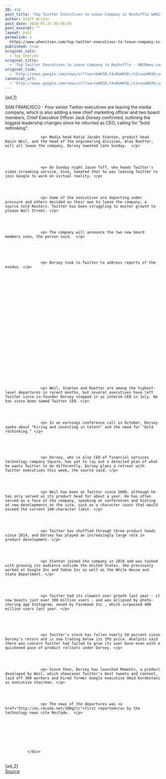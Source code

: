 ```yaml
---
ID: 416
post_title: 'Top Twitter Executives to Leave Company in Reshuffle &#8211; NBCNews.com'
author: Staff Writer
post_date: 2016-01-25 05:48:59
post_excerpt: ""
layout: post
permalink: >
  https://www.whenitson.com/top-twitter-executives-to-leave-company-in-reshuffle-nbcnews-com/
published: true
original_cats:
  - Top Stories
original_title:
  - 'Top Twitter Executives to Leave Company in Reshuffle - NBCNews.com'
original_link:
  - 'http://news.google.com/news/url?sa=t&#038;fd=R&#038;ct2=us&#038;usg=AFQjCNEGCPJEo0dcUrZPIKp7sVoSHgAGkw&#038;clid=c3a7d30bb8a4878e06b80cf16b898331&#038;cid=52779036608036&#038;ei=SrelVqizMIa9hAHt8rbACQ&#038;url=http://www.nbcnews.com/tech/tech-news/top-twitter-executives-leave-company-reshuffle-n503471'
canonical_url:
  - 'http://news.google.com/news/url?sa=t&#038;fd=R&#038;ct2=us&#038;usg=AFQjCNEGCPJEo0dcUrZPIKp7sVoSHgAGkw&#038;clid=c3a7d30bb8a4878e06b80cf16b898331&#038;cid=52779036608036&#038;ei=SrelVqizMIa9hAHt8rbACQ&#038;url=http://www.nbcnews.com/tech/tech-news/top-twitter-executives-leave-company-reshuffle-n503471'
---
```

 [ad_1]
<br><div itemprop="articleBody" readability="109.56919143496">
                    <p> SAN FRANCISCO - Four senior Twitter executives are leaving the media company, which is also adding a new chief marketing officer and two board members, Chief Executive Officer Jack Dorsey confirmed, outlining the biggest leadership changes since he returned as CEO, calling for "bold rethinking". </p>
                
              
              
              
                    <p> Media head Katie Jacobs Stanton, product head Kevin Weil, and the head of the engineering division, Alex Roetter, will all leave the company, Dorsey tweeted late Sunday.  </p>
                
              
              
              
                    <p> On Sunday night Jason Toff, who heads Twitter's video streaming service, Vine, tweeted that he was leaving Twitter to join Google to work on virtual reality. </p>
                
              
              
              
                    <p> Some of the executives are departing under pressure and others decided on their own to leave the company, a source told Reuters. Twitter has been struggling to muster growth to please Wall Street. </p>
                
              
              
              
                    <p> The company will announce the two new board members soon, the person said.  </p>
                
              
                    
              
              
                    <p> Dorsey took to Twitter to address reports of the exodus. </p>
                
              
              
              
                
              
              
              
                
                    
                
                
                
                
                
                
                
                
                
                
                
                
                
                
              
              
              
                    <p> Weil, Stanton and Roetter are among the highest-level departures in recent months, but several executives have left Twitter since co-founder Dorsey stepped in as interim CEO in July. He has since been named Twitter CEO. </p>
                
              
              
              
                    <p> In an earnings conference call in October, Dorsey spoke about "hiring and investing in talent" and the need for "bold rethinking." </p>
                
              
                    
              
              
                    <p> Dorsey, who is also CEO of financial services technology company Square, has yet to lay out a detailed plan of what he wants Twitter to do differently. Dorsey plans a retreat with Twitter executives this week, the source said. </p>
                
              
              
              
                    <p> Weil has been at Twitter since 2009, although he has only served as its product head for about a year. He has often served as a face of the company, speaking at conferences and hinting at new developments on the site, such as a character count that would exceed the current 140-character limit. </p>
                
              
              
              
                    <p> Twitter has shuffled through three product heads since 2014, and Dorsey has played an increasingly large role in product development. </p>
                
              
              
              
                    <p> Stanton joined the company in 2010 and was tasked with growing its audience outside the United States. She previously worked at Google Inc and Yahoo Inc as well as the White House and State Department. </p>
                
              
              
              
                    <p> Twitter had its slowest user growth last year - it now boasts just over 300 million users - and was eclipsed by photo-sharing app Instagram, owned by Facebook Inc , which surpassed 400 million users last year. </p>
                
              
                    
              
              
                    <p> Twitter's stock has fallen nearly 50 percent since Dorsey's return and is now trading below its IPO price. Analysts said there was concern Twitter had failed to grow its user base even with a quickened pace of product rollouts under Dorsey. </p>
                
              
              
              
                    <p> Since then, Dorsey has launched Moments, a product developed by Weil, which showcases Twitter's best tweets and content, laid off 300 workers and hired former Google executive Omid Kordestani as executive chairman. </p>
                
              
              
              
                    <p> The news of the departures was <a href="http://on.recode.net/1RHgCtc">first reported</a> by the technology news site Re/Code.  </p>
                
              
              
              
                
              
              
              
              </div>
<br>[ad_2]
<br><a href="http://news.google.com/news/url?sa=t&#038;fd=R&#038;ct2=us&#038;usg=AFQjCNEGCPJEo0dcUrZPIKp7sVoSHgAGkw&#038;clid=c3a7d30bb8a4878e06b80cf16b898331&#038;cid=52779036608036&#038;ei=SrelVqizMIa9hAHt8rbACQ&#038;url=http://www.nbcnews.com/tech/tech-news/top-twitter-executives-leave-company-reshuffle-n503471">Source </a>